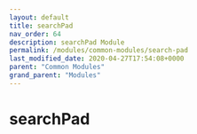 ```yaml
---
layout: default
title: searchPad 
nav_order: 64
description: searchPad Module
permalink: /modules/common-modules/search-pad
last_modified_date: 2020-04-27T17:54:08+0000
parent: "Common Modules"
grand_parent: "Modules"
---
```


# searchPad